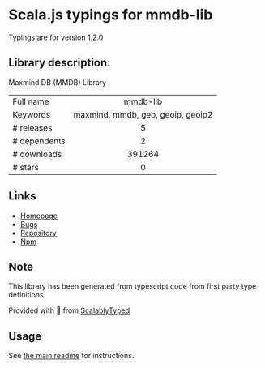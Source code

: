
# Scala.js typings for mmdb-lib

Typings are for version 1.2.0

## Library description:
Maxmind DB (MMDB) Library

|                    |                 |
| ------------------ | :-------------: |
| Full name          | mmdb-lib |
| Keywords           | maxmind, mmdb, geo, geoip, geoip2 |
| # releases         | 5 |
| # dependents       | 2 |
| # downloads        | 391264 |
| # stars            | 0 |

## Links
- [Homepage](https://github.com/runk/mmdb-lib)
- [Bugs](http://github.com/runk/mmdb-lib/issues)
- [Repository](https://github.com/runk/mmdb-lib)
- [Npm](https://www.npmjs.com/package/mmdb-lib)
    


## Note
This library has been generated from typescript code from first party type definitions.

Provided with :purple_heart: from [ScalablyTyped](https://github.com/oyvindberg/ScalablyTyped)

## Usage
See [the main readme](../../readme.md) for instructions.


